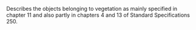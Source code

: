 Describes the objects belonging to vegetation as mainly specified in chapter 11 and also partly in chapters 4 and 13 of Standard Specifications 250.